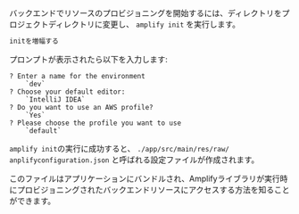 バックエンドでリソースのプロビジョニングを開始するには、ディレクトリをプロジェクトディレクトリに変更し、 `amplify init` を実行します。

```bash
initを増幅する
```

プロンプトが表示されたら以下を入力します:

```console
? Enter a name for the environment
    `dev`
? Choose your default editor:
    `IntelliJ IDEA`
? Do you want to use an AWS profile?
    `Yes`
? Please choose the profile you want to use
    `default`
```

`amplify init`の実行に成功すると、 `./app/src/main/res/raw/` `anplifyconfiguration.json` と呼ばれる設定ファイルが作成されます。

このファイルはアプリケーションにバンドルされ、Amplifyライブラリが実行時にプロビジョニングされたバックエンドリソースにアクセスする方法を知ることができます。